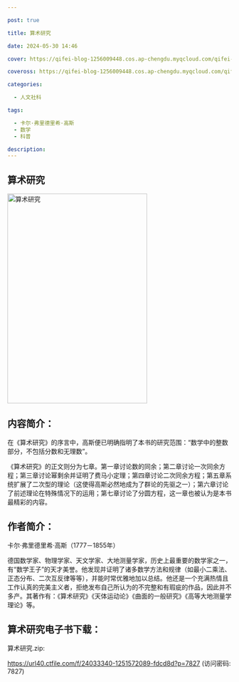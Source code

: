 ```yaml
---

post: true

title: 算术研究

date: 2024-05-30 14:46

cover: https://qifei-blog-1256009448.cos.ap-chengdu.myqcloud.com/qifei-blog/s33681617.jpg

coveross: https://qifei-blog-1256009448.cos.ap-chengdu.myqcloud.com/qifei-blog/s33681617.jpg

categories:

  - 人文社科

tags:

  - 卡尔·弗里德里希·高斯
  - 数学
  - 科普

description:
---
```


## 算术研究

<img alt="算术研究" class="aligncenter loading" data-was-processed="true" decoding="async" fetchpriority="high" height="471" src="https://qifei-blog-1256009448.cos.ap-chengdu.myqcloud.com/qifei-blog/s33681617.jpg" style="cursor: zoom-in;" width="314"/>

## 内容简介：

在《算术研究》的序言中，高斯便已明确指明了本书的研究范围：“数学中的整数部分，不包括分数和无理数”。

《算术研究》的正文则分为七章。第一章讨论数的同余；第二章讨论一次同余方程；第三章讨论幂剩余并证明了费马小定理；第四章讨论二次同余方程；第五章系统扩展了二次型的理论（这使得高斯必然地成为了群论的先驱之一）；第六章讨论了前述理论在特殊情况下的运用；第七章讨论了分圆方程，这一章也被认为是本书最精彩的内容。

## 作者简介：

卡尔·弗里德里希·高斯（1777－1855年）

德国数学家、物理学家、天文学家、大地测量学家，历史上最重要的数学家之一，有“数学王子”的天才美誉。他发现并证明了诸多数学方法和规律（如最小二乘法、正态分布、二次互反律等等），并能时常优雅地加以总结。他还是一个充满热情且工作认真的完美主义者，拒绝发布自己所认为的不完整和有瑕疵的作品，因此并不多产。其著作有：《算术研究》《天体运动论》《曲面的一般研究》《高等大地测量学理论》等。

## 算术研究电子书下载：

算术研究.zip: 

https://url40.ctfile.com/f/24033340-1251572089-fdcd8d?p=7827 (访问密码: 7827)
